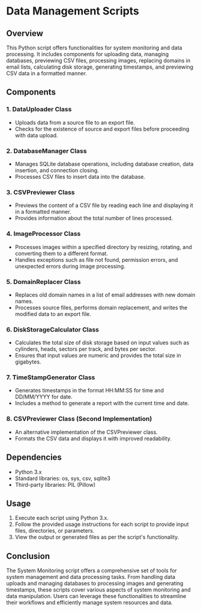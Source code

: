 # Data Management Scripts

## Overview
This Python script offers functionalities for system monitoring and data processing. It includes components for uploading data, managing databases, previewing CSV files, processing images, replacing domains in email lists, calculating disk storage, generating timestamps, and previewing CSV data in a formatted manner.

## Components

### 1. DataUploader Class
- Uploads data from a source file to an export file.
- Checks for the existence of source and export files before proceeding with data upload.

### 2. DatabaseManager Class
- Manages SQLite database operations, including database creation, data insertion, and connection closing.
- Processes CSV files to insert data into the database.

### 3. CSVPreviewer Class
- Previews the content of a CSV file by reading each line and displaying it in a formatted manner.
- Provides information about the total number of lines processed.

### 4. ImageProcessor Class
- Processes images within a specified directory by resizing, rotating, and converting them to a different format.
- Handles exceptions such as file not found, permission errors, and unexpected errors during image processing.

### 5. DomainReplacer Class
- Replaces old domain names in a list of email addresses with new domain names.
- Processes source files, performs domain replacement, and writes the modified data to an export file.

### 6. DiskStorageCalculator Class
- Calculates the total size of disk storage based on input values such as cylinders, heads, sectors per track, and bytes per sector.
- Ensures that input values are numeric and provides the total size in gigabytes.

### 7. TimeStampGenerator Class
- Generates timestamps in the format HH:MM:SS for time and DD/MM/YYYY for date.
- Includes a method to generate a report with the current time and date.

### 8. CSVPreviewer Class (Second Implementation)
- An alternative implementation of the CSVPreviewer class.
- Formats the CSV data and displays it with improved readability.

## Dependencies
- Python 3.x
- Standard libraries: os, sys, csv, sqlite3
- Third-party libraries: PIL (Pillow)

## Usage
1. Execute each script using Python 3.x.
2. Follow the provided usage instructions for each script to provide input files, directories, or parameters.
3. View the output or generated files as per the script's functionality.

## Conclusion
The System Monitoring script offers a comprehensive set of tools for system management and data processing tasks. From handling data uploads and managing databases to processing images and generating timestamps, these scripts cover various aspects of system monitoring and data manipulation. Users can leverage these functionalities to streamline their workflows and efficiently manage system resources and data.

